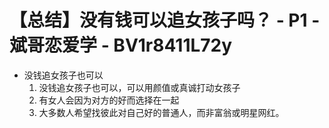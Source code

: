 # 【总结】没有钱可以追女孩子吗？ - P1 - 斌哥恋爱学 - BV1r8411L72y

-   没钱追女孩子也可以
    1.  没钱追女孩子也可以，可以用颜值或真诚打动女孩子
    2.  有女人会因为对方的好而选择在一起
    3.  大多数人希望找彼此对自己好的普通人，而非富翁或明星网红。
